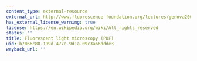 ```yaml
---
content_type: external-resource
external_url: http://www.fluorescence-foundation.org/lectures/genova2007/lecture6.pdf
has_external_license_warning: true
license: https://en.wikipedia.org/wiki/All_rights_reserved
status: ''
title: Fluorescent light microscopy (PDF)
uid: b7066c88-199d-477e-9d1a-09c3a66ddde3
wayback_url: ''
---
```


